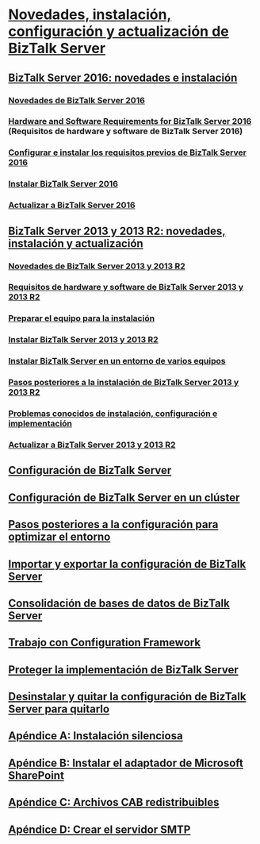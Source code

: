 # [Novedades, instalación, configuración y actualización de BizTalk Server](biztalk-server-what-s-new-installation-configuration-and-upgrade.md)
## [BizTalk Server 2016: novedades e instalación](biztalk-server-2016-what-s-new-and-installation.md)
### [Novedades de BizTalk Server 2016](what-s-new-in-biztalk-server-2016.md)
### [Hardware and Software Requirements for BizTalk Server 2016](hardware-and-software-requirements-for-biztalk-server-2016.md) (Requisitos de hardware y software de BizTalk Server 2016)
### [Configurar e instalar los requisitos previos de BizTalk Server 2016](set-up-and-install-prerequisites-for-biztalk-server-2016.md)
### [Instalar BizTalk Server 2016](install-biztalk-server-2016.md)
### [Actualizar a BizTalk Server 2016](upgrade-to-biztalk-server-2016.md)
## [BizTalk Server 2013 y 2013 R2: novedades, instalación y actualización](biztalk-server-2013-and-2013-r2-what-s-new-install-and-upgrade.md)
### [Novedades de BizTalk Server 2013 y 2013 R2](what-s-new-in-biztalk-server-2013-and-2013-r2.md)
### [Requisitos de hardware y software de BizTalk Server 2013 y 2013 R2](hardware-and-software-requirements-for-biztalk-server-2013-and-2013-r2.md)
### [Preparar el equipo para la instalación](prepare-your-computer-for-installation.md)
### [Instalar BizTalk Server 2013 y 2013 R2](install-biztalk-server-2013-and-2013-r2.md)
### [Instalar BizTalk Server en un entorno de varios equipos](install-biztalk-server-in-a-multi-computer-environment.md)
### [Pasos posteriores a la instalación de BizTalk Server 2013 y 2013 R2](post-installation-steps-for-biztalk-server-2013-and-2013-r2.md)
### [Problemas conocidos de instalación, configuración e implementación](known-issues-in-installation-configuration-and-deployment.md)
### [Actualizar a BizTalk Server 2013 y 2013 R2](upgrade-to-biztalk-server-2013-and-2013-r2.md)
## [Configuración de BizTalk Server](configure-biztalk-server.md)
## [Configuración de BizTalk Server en un clúster](configure-biztalk-server-in-a-cluster.md)
## [Pasos posteriores a la configuración para optimizar el entorno](post-configuration-steps-to-optimize-your-environment.md)
## [Importar y exportar la configuración de BizTalk Server](import-and-export-biztalk-server-configuration.md)
## [Consolidación de bases de datos de BizTalk Server](consolidate-the-biztalk-server-databases2.md)
## [Trabajo con Configuration Framework](working-with-the-configuration-framework.md)
## [Proteger la implementación de BizTalk Server](securing-your-biztalk-server-deployment.md)
## [Desinstalar y quitar la configuración de BizTalk Server para quitarlo](uninstall-and-unconfigure-biztalk-server-to-remove-it.md)
## [Apéndice A: Instalación silenciosa](appendix-a-silent-installation.md)
## [Apéndice B: Instalar el adaptador de Microsoft SharePoint](appendix-b-install-the-microsoft-sharepoint-adapter.md)
## [Apéndice C: Archivos CAB redistribuibles](appendix-c-redistributable-cab-files.md)
## [Apéndice D: Crear el servidor SMTP](appendix-d-create-the-smtp-server.md)

